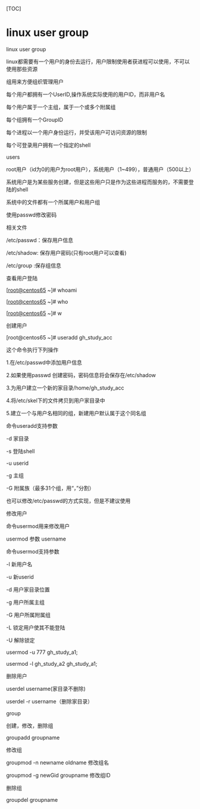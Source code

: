 [TOC]

# linux user  group



linux user group

linux都需要有一个用户的身份去运行，用户限制使用者获进程可以使用，不可以使用那些资源

组用来方便组织管理用户

每个用户都拥有一个UserID,操作系统实际使用的用户ID，而非用户名

每个用户属于一个主组，属于一个或多个附属组

每个组拥有一个GroupID

每个进程以一个用户身份运行，并受该用户可访问资源的限制

每个可登录用户拥有一个指定的shell

users

root用户（id为0的用户为root用户），系统用户（1~499），普通用户（500以上）

系统用户是为某些服务创建，但是这些用户只是作为这些进程而服务的，不需要登陆的shell

系统中的文件都有一个所属用户和用户组

使用passwd修改密码

相关文件

/etc/passwd：保存用户信息

/etc/shadow: 保存用户密码(只有root用户可以查看)

/etc/group :保存组信息

查看用户登陆

[[root@centos65](mailto:root@centos65) ~]# whoami

[[root@centos65](mailto:root@centos65) ~]# who

[[root@centos65](mailto:root@centos65) ~]# w

创建用户

[root@centos65 ~]# useradd gh_study_acc

这个命令执行下列操作

1.在/etc/passwd中添加用户信息

2.如果使用passwd 创建密码，密码信息将会保存在/etc/shadow

3.为用户建立一个新的家目录/home/gh_study_acc

4.将/etc/skel下的文件拷贝到用户家目录中

5.建立一个与用户名相同的组，新建用户默认属于这个同名组

命令useradd支持参数

-d 家目录

-s 登陆shell

-u userid

-g 主组

-G 附属族（最多31个组，用“，”分割）

也可以修改/etc/passwd的方式实现，但是不建议使用

修改用户

命令usermod用来修改用户

usermod 参数  username

命令usermod支持参数

-l 新用户名

-u 新userid

-d 用户家目录位置

-g 用户所属主组

-G 用户所属附属组

-L 锁定用户使其不能登陆

-U 解除锁定

usermod -u 777 gh_study_a1;

usermod -l gh_study_a2 gh_study_a1;

删除用户

userdel  username(家目录不删除)

userdel -r username（删除家目录）

group

创建，修改，删除组

groupadd groupname

修改组

groupmod -n newname oldname  修改组名

groupmod -g newGid groupname  修改组ID

删除组

groupdel  groupname